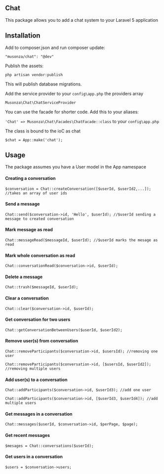 ## Chat 

This package allows you to add a chat system to your Laravel 5 application

## Installation

Add to composer.json and run composer update:

`"musonza/chat": "@dev"`

Publish the assets:

`php artisan vendor:publish`

This will publish database migrations.

Add the service provider to your `config\app.php` the providers array

`Musonza\Chat\ChatServiceProvider`

You can use the facade for shorter code. Add this to your aliases:

`'Chat' => Musonza\Chat\Facades\ChatFacade::class` to your `config\app.php`

The class is bound to the ioC as chat

`$chat = App::make('chat');`

## Usage

The package assumes you have a User model in the App namespace

#### Creating a conversation
`$conversation = Chat::createConversation([$userId, $userId2,...]); //takes an array of user ids`

#### Send a message

`Chat::send($conversation->id, 'Hello', $userId); //$userId sending a message to created conversation`

#### Mark message as read

`Chat::messageRead($messageId, $userId); //$userId marks the mesage as read`

#### Mark whole conversation as read

`Chat::conversationRead($conversation->id, $userId);`	

#### Delete a message

`Chat::trash($messageId, $userId);`

#### Clear a conversation

`Chat::clear($conversation->id, $userId);`

#### Get conversation for two users

`Chat::getConversationBetweenUsers($userId, $userId2);`

#### Remove user(s) from conversation

`Chat::removeParticipants($conversation->id, $usersId); //removing one user`

`Chat::removeParticipants($conversation->id, [$usersId, $userId2]); //removing multiple users`

#### Add user(s) to a conversation

`Chat::addParticipants($conversation->id, $userId3); //add one user`

`Chat::addParticipants($conversation->id, [$userId3, $userId4]); //add multiple users`

#### Get messages in a conversation

`Chat::messages($userId, $conversation->id, $perPage, $page);`

#### Get recent messages 

`$mesages = Chat::conversations($userId);`

#### Get users in a conversation

`$users = $conversation->users;`




